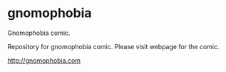 gnomophobia
===========

Gnomophobia comic.

Repository for gnomophobia comic. Please visit webpage for the comic.

http://gnomophobia.com


